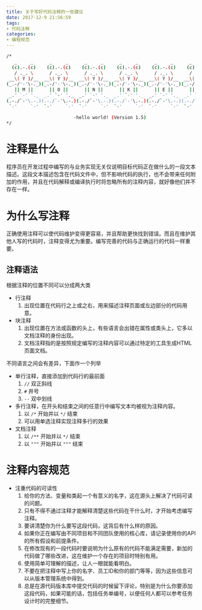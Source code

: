 ```yaml
---
title: 关于写好代码注释的一些建议
date: 2017-12-9 21:56:59
tags:
- 代码注释
categories:
- 编程规范
---
```


```bash
/*
   _     _      _     _      _     _      _     _      _     _      _     _
  (c).-.(c)    (c).-.(c)    (c).-.(c)    (c).-.(c)    (c).-.(c)    (c).-.(c)
   / ._. \      / ._. \      / ._. \      / ._. \      / ._. \      / ._. \
 __\( Y )/__  __\( Y )/__  __\( Y )/__  __\( Y )/__  __\( Y )/__  __\( Y )/__
(_.-/'-'\-._)(_.-/'-'\-._)(_.-/'-'\-._)(_.-/'-'\-._)(_.-/'-'\-._)(_.-/'-'\-._)
   || M ||      || O ||      || N ||      || K ||      || E ||      || Y ||
 _.' `-' '._  _.' `-' '._  _.' `-' '._  _.' `-' '._  _.' `-' '._  _.' `-' '._
(.-./`-'\.-.)(.-./`-'\.-.)(.-./`-'\.-.)(.-./`-'\.-.)(.-./`-'\.-.)(.-./`-'\.-.)
 `-'     `-'  `-'     `-'  `-'     `-'  `-'     `-'  `-'     `-'  `-'     `-'

                         -hello world! (Version 1.5)
*/
```

# 注释是什么

程序员在开发过程中编写的与业务实现无关仅说明目标代码正在做什么的一段文本描述。这段文本描述包含在代码文件中，但不影响代码的执行，也不会带来任何附加的作用，并且在代码解释或编译执行时将忽略所有的注释内容，就好像他们并不存在一样。

<!-- more -->

# 为什么写注释

正确使用注释可以使代码维护变得更容易，并且帮助更快找到错误。而且在维护其他人写的代码时，注释变得尤为重要。编写完善的代码与正确运行的代码一样重要。

## 注释语法

根据注释的位置不同可以分成两大类

* 行注释
  1. 出现位置在代码行之上或之右，用来描述注释页面或左边部分的代码用意。
* 块注释
  1. 出现位置在方法或函数的头上，有些语言会出错在属性或类头上，它多以文档注释的身份出现。
  1. 文档注释指的是按照规定编写的注释内容可以通过特定的工具生成HTML页面文档。</li>

不同语言之间会有差异，下面作一个列举

* 单行注释，直接添加到代码行的最前面
  1. `//` 双正斜线
  1. `#` 井号
  1. `--` 双中划线
* 多行注释，在开头和结束之间的任意行中编写文本均被视为注释内容。
  1. 以 `/*` 开始并以 `*/` 结束
  1. 可以用单选注释实现注释多行的效果
* 文档注释
  1. 以 `/**` 开始并以 `*/` 结束
  1. 以 `"""` 开始并以 `"""` 结束

# 注释内容规范

* 注重代码的可读性
  1. 给你的方法、变量和类起一个有意义的名字，这在源头上解决了代码可读的问题。
  1. 只有不得不通过注释才能解释清楚这些代码在干什么时，才开始考虑编写注释。
  1. 要讲清楚你为什么要写这段代码，这背后有什么样的原因。
  1. 如果你正在编写由不同项目和不同团队使用的核心库，请记录使用你的API的所有假设和前提条件。
  1. 在修改现有的一段代码时要说明为什么原有的代码不能满足需要，新加的代码做了哪些改进，这在维护一个存在的项目时特别有用。
  1. 使用简单可理解的描述，让人一眼就能看明白。
  1. 不要在把注释中写上你的名字、员工ID和你的部门等等，因为这些信息可以从版本管理系统中得到。
  1. 总是在源代码版本库中提交代码的时候留下评论，特别是为什么你要添加这段代码，如果可能的话，包括任务单编号，以便任何人都可以参考任务设计时的完整细节。
